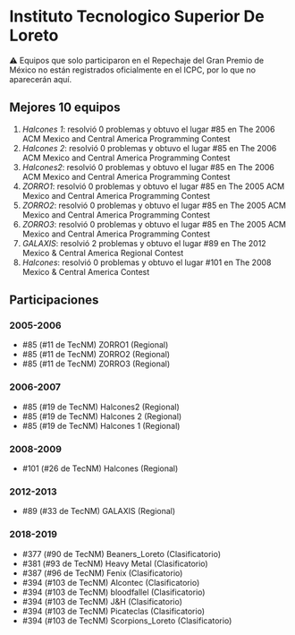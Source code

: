 # Instituto Tecnologico Superior De Loreto

:warning: Equipos que solo participaron en el Repechaje del Gran Premio de México no están registrados oficialmente en el ICPC, por lo que no aparecerán aquí.

## Mejores 10 equipos

1. _Halcones 1_: resolvió 0 problemas y obtuvo el lugar #85 en The 2006 ACM Mexico and Central America Programming Contest
1. _Halcones 2_: resolvió 0 problemas y obtuvo el lugar #85 en The 2006 ACM Mexico and Central America Programming Contest
1. _Halcones2_: resolvió 0 problemas y obtuvo el lugar #85 en The 2006 ACM Mexico and Central America Programming Contest
1. _ZORRO1_: resolvió 0 problemas y obtuvo el lugar #85 en The 2005 ACM Mexico and Central America Programming Contest
1. _ZORRO2_: resolvió 0 problemas y obtuvo el lugar #85 en The 2005 ACM Mexico and Central America Programming Contest
1. _ZORRO3_: resolvió 0 problemas y obtuvo el lugar #85 en The 2005 ACM Mexico and Central America Programming Contest
1. _GALAXIS_: resolvió 2 problemas y obtuvo el lugar #89 en The 2012 Mexico & Central America Regional Contest
1. _Halcones_: resolvió 0 problemas y obtuvo el lugar #101 en The 2008 Mexico & Central America Contest

## Participaciones

### 2005-2006

- #85 (#11 de TecNM) ZORRO1 (Regional)
- #85 (#11 de TecNM) ZORRO2 (Regional)
- #85 (#11 de TecNM) ZORRO3 (Regional)

### 2006-2007

- #85 (#19 de TecNM) Halcones2 (Regional)
- #85 (#19 de TecNM) Halcones 2 (Regional)
- #85 (#19 de TecNM) Halcones 1 (Regional)

### 2008-2009

- #101 (#26 de TecNM) Halcones (Regional)

### 2012-2013

- #89 (#33 de TecNM) GALAXIS (Regional)

### 2018-2019

- #377 (#90 de TecNM) Beaners_Loreto (Clasificatorio)
- #381 (#93 de TecNM) Heavy Metal (Clasificatorio)
- #387 (#96 de TecNM) Fenix (Clasificatorio)
- #394 (#103 de TecNM) Alcontec (Clasificatorio)
- #394 (#103 de TecNM) bloodfallel (Clasificatorio)
- #394 (#103 de TecNM) J&H (Clasificatorio)
- #394 (#103 de TecNM) Picateclas (Clasificatorio)
- #394 (#103 de TecNM) Scorpions_Loreto (Clasificatorio)



